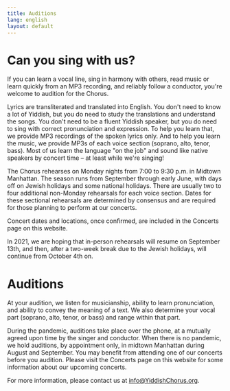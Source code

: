 ```yaml
---
title: Auditions
lang: english
layout: default
---
```


# Can you sing with us?

If you can learn a vocal line, sing in harmony with others, read music or learn quickly from an MP3 recording, and reliably follow a conductor, you're welcome to audition for the Chorus.

Lyrics are transliterated and translated into English.  You don't need to know a lot of Yiddish, but you do need to study the translations and understand the songs.  You don't need to be a fluent Yiddish speaker, but you do need to sing with correct pronunciation and expression.  To help you learn that, we provide MP3 recordings of the spoken lyrics only.  And to help you learn the music, we provide MP3s of each voice section (soprano, alto, tenor, bass).  Most of us learn the language "on the job" and sound like native speakers by concert time – at least while we're singing!

The Chorus rehearses on Monday nights from 7:00 to 9:30 p.m. in Midtown Manhattan.  The season runs from September through early June, with days off on Jewish holidays and some national holidays.  There are usually two to four additional non-Monday rehearsals for each voice section.  Dates for these sectional rehearsals are determined by consensus and are required for those planning to perform at our concerts.

Concert dates and locations, once confirmed, are included in the Concerts page on this website.

In 2021, we are hoping that in-person rehearsals will resume on September 13th, and then, after a two-week break due to the Jewish holidays, will continue from October 4th on.

# Auditions

At your audition, we listen for musicianship, ability to learn pronunciation, and ability to convey the meaning of a text. We also determine your vocal part (soprano, alto, tenor, or bass) and range within that part.  

During the pandemic, auditions take place over the phone, at a mutually agreed upon time by the singer and conductor.  When there is no pandemic, we hold auditions, by appointment only, in midtown Manhattan during August and September. You may benefit from attending one of our concerts before you audition. Please visit the Concerts page on this website for some information about our upcoming concerts.

For more information, please contact us at [info@YiddishChorus.org](mailto:info@yiddishchorus.org).
